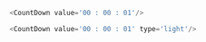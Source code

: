 
```js
<CountDown value='00 : 00 : 01'/>
```


```js
<CountDown value='00 : 00 : 01' type='light'/>
```